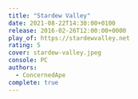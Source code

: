 ```yaml
---
title: "Stardew Valley"
date: 2021-08-22T14:30:00+0100
release: 2016-02-26T12:00:00+0000
play_of: https://stardewvalley.net
rating: 5
cover: stardew-valley.jpeg
console: PC
authors:
  - ConcernedApe
complete: true
---
```

